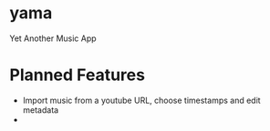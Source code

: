 # yama
Yet Another Music App

# Planned Features
- Import music from a youtube URL, choose timestamps and edit metadata
- 
